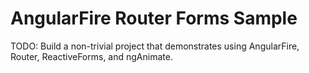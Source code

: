 # AngularFire Router Forms Sample

TODO: Build a non-trivial project that demonstrates using AngularFire, Router, ReactiveForms, and ngAnimate.
